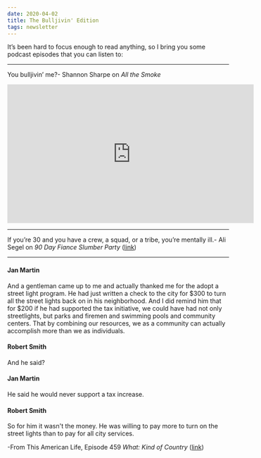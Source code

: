 ```yaml
---
date: 2020-04-02
title: The Bulljivin' Edition
tags: newsletter
---
```



It’s been hard to focus enough to read anything, so I bring you some podcast episodes that you can listen to:

---

You bulljivin’ me?- Shannon Sharpe on _All the Smoke_

<iframe width="560" height="315" src="https://www.youtube.com/embed/a_KjNQkaj_Y" title="YouTube video player" frameborder="0" allow="accelerometer; autoplay; clipboard-write; encrypted-media; gyroscope; picture-in-picture" allowfullscreen></iframe>

---

If you’re 30 and you have a crew, a squad, or a tribe, you’re mentally ill.- Ali Segel on _90 Day Fiance Slumber Party_ ([link](https://play.acast.com/s/90dayfianceslumberparty/f34920cf-3aa8-4509-8c25-08af614e9d27))

---

#### Jan Martin

And a gentleman came up to me and actually thanked me for the adopt a street light program. He had just written a check to the city for $300 to turn all the street lights back on in his neighborhood. And I did remind him that for $200 if he had supported the tax initiative, we could have had not only streetlights, but parks and firemen and swimming pools and community centers. That by combining our resources, we as a community can actually accomplish more than we as individuals.

#### Robert Smith

And he said?

#### Jan Martin

He said he would never support a tax increase.

#### Robert Smith

So for him it wasn't the money. He was willing to pay more to turn on the street lights than to pay for all city services.

-From This American Life, Episode 459 _What: Kind of Country_ ([link](https://www.thisamericanpersonal.org/459/transcript))